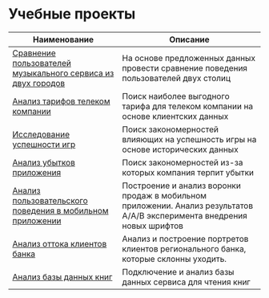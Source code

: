 # Учебные проекты

| Наименование | Описание |
|--------------|----------|
| [Сравнение пользователей музыкального сервиса из двух городов](https://github.com/TonySimonov/Educational_projects/tree/main/Comparison%20of%20music%20service%20users%20from%20two%20cities) | На основе предложенных данных провести сравнение поведения пользователей двух столиц  |
| [Анализ тарифов телеком компании](https://github.com/TonySimonov/Educational_projects/tree/main/Determination%20of%20a%20promising%20tariff%20for%20a%20telecom%20company) | Поиск наиболее выгодного тарифа для телеком компании на основе клиентских данных  |
| [Исследование успешности игр](https://github.com/TonySimonov/Educational_projects/tree/main/Research%20on%20the%20success%20of%20games)  | Поиск закономерностей влияющих на успешность игры на основе исторических данных  |
| [Анализ убытков приложения](https://github.com/TonySimonov/Educational_projects/tree/main/Application%20loss%20analysis)  |  Поиск закономерностей из-за которых компания терпит убытки  |
| [Анализ пользовательского поведения в мобильном приложении](https://github.com/TonySimonov/Educational_projects/tree/main/Analysis%20of%20user%20behavior%20in%20a%20mobile%20application) | Построение и анализ воронки продаж в мобильном приложении. Анализ результатов A/А/В эксперимента внедрения новых шрифтов  |
| [Анализ оттока клиентов банка](https://github.com/TonySimonov/Educational_projects/tree/main/Analysis%20of%20the%20outflow%20of%20bank%20customers) | Анализ и построение портретов клиентов регионального банка, которые склонны уходить.  |
| [Анализ базы данных книг](https://github.com/TonySimonov/Educational_projects/tree/main/Book%20database%20analysis%20(SQL)) | Подключение и анализ базы данных сервиса для чтения книг  |
